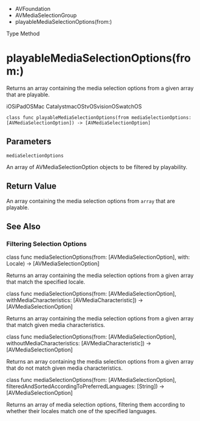 

- AVFoundation
- AVMediaSelectionGroup
-  playableMediaSelectionOptions(from:) 

Type Method

# playableMediaSelectionOptions(from:)

Returns an array containing the media selection options from a given array that are playable.

iOSiPadOSMac CatalystmacOStvOSvisionOSwatchOS

``` source
class func playableMediaSelectionOptions(from mediaSelectionOptions: [AVMediaSelectionOption]) -> [AVMediaSelectionOption]
```

## Parameters 

`mediaSelectionOptions`  

An array of AVMediaSelectionOption objects to be filtered by playability.

## Return Value

An array containing the media selection options from `array` that are playable.

## See Also

### Filtering Selection Options

class func mediaSelectionOptions(from: [AVMediaSelectionOption], with: Locale) -> [AVMediaSelectionOption]

Returns an array containing the media selection options from a given array that match the specified locale.

class func mediaSelectionOptions(from: [AVMediaSelectionOption], withMediaCharacteristics: [AVMediaCharacteristic]) -> [AVMediaSelectionOption]

Returns an array containing the media selection options from a given array that match given media characteristics.

class func mediaSelectionOptions(from: [AVMediaSelectionOption], withoutMediaCharacteristics: [AVMediaCharacteristic]) -> [AVMediaSelectionOption]

Returns an array containing the media selection options from a given array that do not match given media characteristics.

class func mediaSelectionOptions(from: [AVMediaSelectionOption], filteredAndSortedAccordingToPreferredLanguages: [String]) -> [AVMediaSelectionOption]

Returns an array of media selection options, filtering them according to whether their locales match one of the specified languages.

